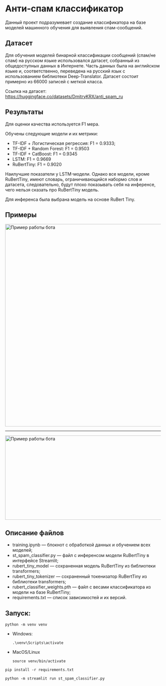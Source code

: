 # Анти-спам классификатор

Данный проект подразумевает создание классификатора на базе моделей машинного обучения для выявления спам-сообщений.

## Датасет
Для обучения моделей бинарной классификации сообщений (спам/не спам) на русском языке использовался датасет, собранный из общедоступных данных в Интернете. Часть данных была на английском языке и, соответственно, переведена на русский язык с использованием библиотеки Deep-Translator. Датасет состоит примерно из 66000 записей с меткой класса. 

Ссылка на датасет: https://huggingface.co/datasets/DmitryKRX/anti_spam_ru

## Результаты

Для оценки качества используется F1 мера.

Обучены следующие модели и их метрики:

- TF-IDF + Логистическая регрессия: F1 = 0.9333;
- TF-IDF + Random Forest: F1 = 0.9503
- TF-IDF + CatBoost: F1 = 0.9345
- LSTM: F1 = 0.9669
- RuBertTiny: F1 = 0.9020

Наилучшие показатели у LSTM-модели. Однако все модели, кроме RuBertTiny, имеют словарь, ограничивающийся набормо слов и датасета, следовательно, будут плохо показывать себя на инференсе, чего нельзя сказать про RuBertTiny модель.

Для инференса была выбрана модель на основе RuBert Tiny.

## Примеры

<img src="https://github.com/user-attachments/assets/8d47c2ed-ef95-451c-8f8d-771591b627ba" alt="Пример работы бота" width="568" height="653">

---

<img src="https://github.com/user-attachments/assets/9ad35217-f674-40d2-b3c6-6a8597ef8c0a" alt="Пример работы бота" width="554" height="272">

## Описание файлов

- training.ipynb — блокнот с обработкой данных и обучением всех моделей;
- st_spam_classifier.py — файл с инференсом модели RuBertTiny в интерфейсе Streamlit;
- rubert_tiny_model — сохраненная модель RuBertTiny из библиотеки transformers;
- rubert_tiny_tokenizer — сохраненный токенизатор RuBertTiny из библиотеки transformers;
- rubert_classifier_weights.pth — файл с весами классификатора из модели на базе RuBertTiny;
- requirements.txt — список зависимостей и их версий.


## Запуск:

```
python -m venv venv
```
- Windows:
  ```
  .\venv\Scripts\activate
  ```
- MacOS/Linux
  ```
  source venv/bin/activate
  ```

```
pip install -r requirements.txt
```
```
python -m streamlit run st_spam_classifier.py
```
